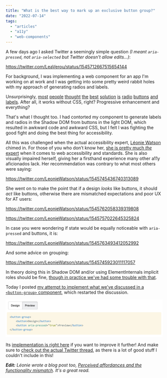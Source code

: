 ```yaml
---
title: "What is the best way to mark up an exclusive button group?"
date: "2022-07-14"
tags:
  - "articles"
  - "a11y"
  - "web-components"
---
```


A few days ago I asked Twitter a seemingly simple question _(I meant `aria-pressed`, not `aria-selected` but Twitter doesn't allow edits…)_:

https://twitter.com/LeaVerou/status/1545712667515654144

For background, I was implementing a web component for an app I'm working on at work and I was getting into some pretty weird rabbit holes with my approach of generating radios and labels.

Unsurprisingly, [most](https://twitter.com/heydonworks/status/1545713406187114496) [people](https://twitter.com/WebReflection/status/1545722200598233097) [thought](https://twitter.com/gumnos/status/1545745858339250176) [the](https://twitter.com/TimBrock_DtD/status/1545714402367885313) [best](https://twitter.com/tolgamndl/status/1545714439000825856) [solution](https://twitter.com/jorgepinon/status/1545743881169510401) [is](https://twitter.com/dotstepan/status/1545729640731447298) [radio](https://twitter.com/sunlix/status/1545747700427145216) [buttons](https://twitter.com/gazjoy/status/1545754675395297280) [and](https://twitter.com/devongovett/status/1547593573448552450) [labels](https://twitter.com/rmors_/status/1547568003520221186). After all, it works without CSS, right? Progressive enhancement and everything?

That's what I thought too. I had contorted my component to generate labels and radios in the Shadow DOM from buttons in the light DOM, which resulted in awkward code and awkward CSS, but I felt I was fighting the good fight and doing the best thing for accessibility.

All this was challenged when the actual accessibility expert, [Léonie Watson](https://twitter.com/LeonieWatson) chimed in. For those of you who don’t know her, [she is pretty much _the_ expert](https://tink.uk/about-leonie/) when it comes to web accessibility and standards. She is also visually impaired herself, giving her a firsthand experience many other a11y aficionados lack. Her recommendation was contrary to what most others were saying:
<!-- more -->
https://twitter.com/LeonieWatson/status/1545745436740313089

She went on to make the point that if a design _looks_ like buttons, it should _act_ like buttons, otherwise there are mismatched expectations and poor UX for AT users:

https://twitter.com/LeonieWatson/status/1545762058339319808

https://twitter.com/LeonieWatson/status/1545757022645325824

In case you were wondering if state would be equally noticeable with `aria-pressed` and buttons, it is:

https://twitter.com/LeonieWatson/status/1545763493412052992

And some advice on grouping:

https://twitter.com/LeonieWatson/status/1545745923011117057

In theory doing this in Shadow DOM and/or using ElementInternals implicit roles should be fine, [though in practice we've had some trouble with that](https://twitter.com/LeonieWatson/status/1547544701036888065).

Today I posted [my attempt to implement what we've discussed in a `<button-group>` component](https://projects.verou.me/nudeforms/button-group/), which restarted the discussion.

![](images/image.png)

Its [implementation is right here](https://github.com/LeaVerou/nudeforms/tree/main/button-group) if you want to improve it further! And make sure to [check out the actual Twitter thread](https://twitter.com/LeaVerou/status/1545712667515654144), as there is a lot of good stuff I couldn't include in this!

_**Edit:** Léonie wrote a blog post too, [Perceived affordances and the functionality mismatch](https://tink.uk/perceived-affordances-and-the-functionality-mismatch/)_. _It's a great read._
